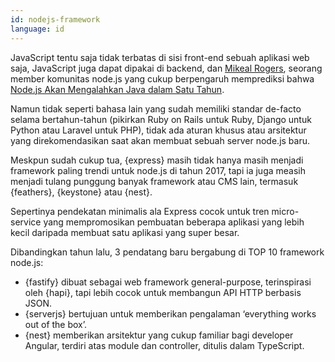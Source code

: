 ```yaml
---
id: nodejs-framework  
language: id
---
```


JavaScript tentu saja tidak terbatas di sisi front-end sebuah aplikasi web saja, JavaScript juga dapat dipakai di backend, dan [Mikeal Rogers](https://github.com/mikeal), seorang member komunitas node.js yang cukup berpengaruh memprediksi bahwa [Node.js Akan Mengalahkan Java dalam Satu Tahun](https://thenewstack.io/open-source-profile-mikeal-rogers-node-js/).

Namun tidak seperti bahasa lain yang sudah memiliki standar de-facto selama bertahun-tahun (pikirkan Ruby on Rails untuk Ruby, Django untuk Python atau Laravel untuk PHP), tidak ada aturan khusus atau arsitektur yang direkomendasikan saat akan membuat sebuah server node.js baru.

Meskpun sudah cukup tua, {express} masih tidak hanya masih menjadi framework paling trendi untuk node.js di tahun 2017, tapi ia juga measih menjadi tulang punggung banyak framework atau CMS lain, termasuk {feathers}, {keystone} atau {nest}.

Sepertinya pendekatan minimalis ala Express cocok untuk tren micro-service yang mempromosikan pembuatan beberapa aplikasi yang lebih kecil daripada membuat satu aplikasi yang super besar.

Dibandingkan tahun lalu, 3 pendatang baru bergabung di TOP 10 framework node.js:

* {fastify} dibuat sebagai web framework general-purpose, terinspirasi oleh {hapi}, tapi lebih cocok untuk membangun API HTTP berbasis JSON.
* {serverjs} bertujuan untuk memberikan pengalaman ‘everything works out of the box’.
* {nest} memberikan arsitektur yang cukup familiar bagi developer Angular, terdiri atas module dan controller, ditulis dalam TypeScript.

